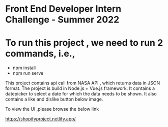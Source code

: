 # Front End Developer Intern Challenge - Summer 2022

# To run this project , we need to run 2 commands, i.e., 

 - npm install 
 - npm run serve

This project contains api call from NASA API , which returns data in JSON format. The project is build in Node.js + Vue.js framework.
It contains a datepicker to select a date for which the data needs to be shown. It also contains a like and dislike button below image.

To view the UI ,please browse the below link

https://shopifyproject.netlify.app/
